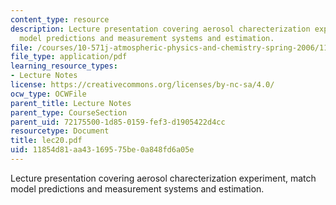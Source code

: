 ```yaml
---
content_type: resource
description: Lecture presentation covering aerosol charecterization experiment, match
  model predictions and measurement systems and estimation.
file: /courses/10-571j-atmospheric-physics-and-chemistry-spring-2006/11854d81aa43169575be0a848fd6a05e_lec20.pdf
file_type: application/pdf
learning_resource_types:
- Lecture Notes
license: https://creativecommons.org/licenses/by-nc-sa/4.0/
ocw_type: OCWFile
parent_title: Lecture Notes
parent_type: CourseSection
parent_uid: 72175500-1d85-0159-fef3-d1905422d4cc
resourcetype: Document
title: lec20.pdf
uid: 11854d81-aa43-1695-75be-0a848fd6a05e
---
```

Lecture presentation covering aerosol charecterization experiment, match model predictions and measurement systems and estimation.